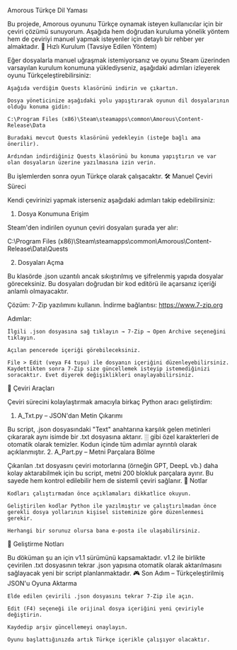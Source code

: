 Amorous Türkçe Dil Yaması

Bu projede, Amorous oyununu Türkçe oynamak isteyen kullanıcılar için bir çeviri çözümü sunuyorum. Aşağıda hem doğrudan kuruluma yönelik yöntem hem de çeviriyi manuel yapmak isteyenler için detaylı bir rehber yer almaktadır.
🔁 Hızlı Kurulum (Tavsiye Edilen Yöntem)

Eğer dosyalarla manuel uğraşmak istemiyorsanız ve oyunu Steam üzerinden varsayılan kurulum konumuna yüklediyseniz, aşağıdaki adımları izleyerek oyunu Türkçeleştirebilirsiniz:

    Aşağıda verdiğim Quests klasörünü indirin ve çıkartın.

    Dosya yöneticinize aşağıdaki yolu yapıştırarak oyunun dil dosyalarının olduğu konuma gidin:

    C:\Program Files (x86)\Steam\steamapps\common\Amorous\Content-Release\Data

    Buradaki mevcut Quests klasörünü yedekleyin (isteğe bağlı ama önerilir).

    Ardından indirdiğiniz Quests klasörünü bu konuma yapıştırın ve var olan dosyaların üzerine yazılmasına izin verin.

Bu işlemlerden sonra oyun Türkçe olarak çalışacaktır.
🛠️ Manuel Çeviri Süreci

Kendi çevirinizi yapmak isterseniz aşağıdaki adımları takip edebilirsiniz:
1. Dosya Konumuna Erişim

Steam'den indirilen oyunun çeviri dosyaları şurada yer alır:

C:\Program Files (x86)\Steam\steamapps\common\Amorous\Content-Release\Data\Quests

2. Dosyaları Açma

Bu klasörde .json uzantılı ancak sıkıştırılmış ve şifrelenmiş yapıda dosyalar göreceksiniz. Bu dosyaları doğrudan bir kod editörü ile açarsanız içeriği anlamlı olmayacaktır.

Çözüm:
7-Zip yazılımını kullanın. İndirme bağlantısı: https://www.7-zip.org

Adımlar:

    İlgili .json dosyasına sağ tıklayın → 7-Zip → Open Archive seçeneğini tıklayın.

    Açılan pencerede içeriği görebileceksiniz.

    File > Edit (veya F4 tuşu) ile dosyanın içeriğini düzenleyebilirsiniz. Kaydettikten sonra 7-Zip size güncellemek isteyip istemediğinizi soracaktır. Evet diyerek değişiklikleri onaylayabilirsiniz.

🧩 Çeviri Araçları

Çeviri sürecini kolaylaştırmak amacıyla birkaç Python aracı geliştirdim:
1. A_Txt.py – JSON'dan Metin Çıkarımı

Bu script, .json dosyasındaki "Text" anahtarına karşılık gelen metinleri çıkararak aynı isimde bir .txt dosyasına aktarır. ░ gibi özel karakterleri de otomatik olarak temizler. Kodun içinde tüm adımlar ayrıntılı olarak açıklanmıştır.
2. A_Part.py – Metni Parçalara Bölme

Çıkarılan .txt dosyasını çeviri motorlarına (örneğin GPT, DeepL vb.) daha kolay aktarabilmek için bu script, metni 200 blokluk parçalara ayırır. Bu sayede hem kontrol edilebilir hem de sistemli çeviri sağlanır.
📌 Notlar

    Kodları çalıştırmadan önce açıklamaları dikkatlice okuyun.

    Geliştirilen kodlar Python ile yazılmıştır ve çalıştırılmadan önce gerekli dosya yollarının kişisel sisteminize göre düzenlenmesi gerekir.

    Herhangi bir sorunuz olursa bana e-posta ile ulaşabilirsiniz.

🚧 Geliştirme Notları

Bu döküman şu an için v1.1 sürümünü kapsamaktadır. v1.2 ile birlikte çevirilen .txt dosyasının tekrar .json yapısına otomatik olarak aktarılmasını sağlayacak yeni bir script planlanmaktadır.
🎮 Son Adım – Türkçeleştirilmiş JSON'u Oyuna Aktarma

    Elde edilen çevirili .json dosyasını tekrar 7-Zip ile açın.

    Edit (F4) seçeneği ile orijinal dosya içeriğini yeni çeviriyle değiştirin.

    Kaydedip arşiv güncellemeyi onaylayın.

    Oyunu başlattığınızda artık Türkçe içerikle çalışıyor olacaktır.